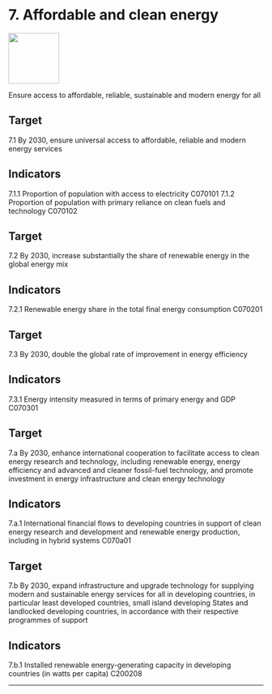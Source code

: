 # 7. Affordable and clean energy

<img src=https://theo-armour.github.io/sdg-2021/images/sdg-icons/E_SDG_Icons-07.jpg width=100 >

Ensure access to affordable, reliable, sustainable and modern energy for all


## Target

7.1 By 2030, ensure universal access to affordable, reliable and modern energy services

## Indicators

7.1.1 Proportion of population with access to electricity C070101
7.1.2 Proportion of population with primary reliance on clean fuels and technology C070102

## Target

7.2 By 2030, increase substantially the share of renewable energy in the global energy mix

## Indicators

7.2.1 Renewable energy share in the total final energy consumption C070201

## Target

7.3 By 2030, double the global rate of improvement in energy efficiency

## Indicators

7.3.1 Energy intensity measured in terms of primary energy and GDP C070301

## Target

7.a By 2030, enhance international cooperation to facilitate access to clean energy research and technology, including renewable energy, energy efficiency and advanced and cleaner fossil-fuel technology, and promote investment in energy infrastructure and clean energy technology

## Indicators

7.a.1 International financial flows to developing countries in support of clean energy research and development and renewable energy production, including in hybrid systems C070a01

## Target

7.b By 2030, expand infrastructure and upgrade technology for supplying modern and sustainable energy services for all in developing countries, in particular least developed countries, small island developing States and landlocked developing countries, in accordance with their respective programmes of support

## Indicators

7.b.1 Installed renewable energy-generating capacity in developing countries (in watts per capita) C200208

***
